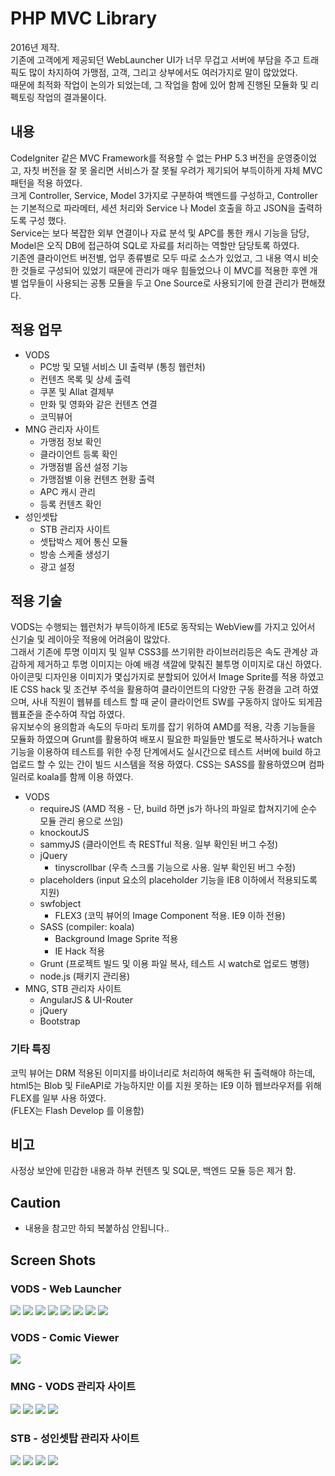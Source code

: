 # PHP MVC Library
2016년 제작.  
기존에 고객에게 제공되던 WebLauncher UI가 너무 무겁고 서버에 부담을 주고 트래픽도 많이 차지하여 가맹점, 고객, 그리고 상부에서도 여러가지로 말이 많았었다.  
때문에 최적화 작업이 논의가 되었는데, 그 작업을 함에 있어 함께 진행된 모듈화 및 리펙토링 작업의 결과물이다.

## 내용
CodeIgniter 같은 MVC Framework를 적용할 수 없는 PHP 5.3 버전을 운영중이었고, 자칫 버전을 잘 못 올리면 서비스가 잘 못될 우려가 제기되어 부득이하게 자체 MVC 패턴을 적용 하였다.  
크게 Controller, Service, Model 3가지로 구분하여 백엔드를 구성하고, Controller는 기본적으로 파라메터, 세션 처리와 Service 나 Model 호출을 하고 JSON을 출력하도록 구성 했다.  
Service는 보다 복잡한 외부 연결이나 자료 분석 및 APC를 통한 캐시 기능을 담당,  
Model은 오직 DB에 접근하여 SQL로 자료를 처리하는 역할만 담당토록 하였다.  
기존엔 클라이언트 버전별, 업무 종류별로 모두 따로 소스가 있었고, 그 내용 역시 비슷한 것들로 구성되어 있었기 때문에 관리가 매우 힘들었으나 이 MVC를 적용한 후엔 개별 업무들이 사용되는 공통 모듈을 두고 One Source로 사용되기에 한결 관리가 편해졌다.

## 적용 업무
* VODS
	- PC방 및 모텔 서비스 UI 출력부 (통칭 웹런처)
	- 컨텐츠 목록 및 상세 출력
	- 쿠폰 및 Allat 결제부
	- 만화 및 영화와 같은 컨텐츠 연결
	- 코믹뷰어
* MNG 관리자 사이트
	- 가맹점 정보 확인
	- 클라이언트 등록 확인
	- 가맹점별 옵션 설정 기능
	- 가맹점별 이용 컨텐츠 현황 출력
	- APC 캐시 관리
	- 등록 컨텐츠 확인
* 성인셋탑
	- STB 관리자 사이트
	- 셋탑박스 제어 통신 모듈
	- 방송 스케줄 생성기
	- 광고 설정
	
## 적용 기술
VODS는 수행되는 웹런처가 부득이하게 IE5로 동작되는 WebView를 가지고 있어서 신기술 및 레이아웃 적용에 어려움이 많았다.  
그래서 기존에 투명 이미지 및 일부 CSS3를 쓰기위한 라이브러리등은 속도 관계상 과감하게 제거하고 투명 이미지는 아예 배경 색깔에 맞춰진 불투명 이미지로 대신 하였다.  
아이콘및 디자인용 이미지가 몇십가지로 분할되어 있어서 Image Sprite를 적용 하였고 IE CSS hack 및 조건부 주석을 활용하여 클라이언트의 다양한 구동 환경을 고려 하였으며, 사내 직원이 웹뷰를 테스트 할 때 굳이 클라이언트 SW를 구동하지 않아도 되게끔 웹표준을 준수하여 작업 하였다.  
유지보수의 용의함과 속도의 두마리 토끼를 잡기 위하여 AMD를 적용, 각종 기능들을 모듈화 하였으며 Grunt를 활용하여 배포시 필요한 파일들만 별도로 복사하거나 watch 기능을 이용하여 테스트를 위한 수정 단계에서도 실시간으로 테스트 서버에 build 하고 업로드 할 수 있는 간이 빌드 시스템을 적용 하였다.
CSS는 SASS를 활용하였으며 컴파일러로 koala를 함께 이용 하였다.

* VODS
	- requireJS (AMD 적용 - 단, build 하면 js가 하나의 파일로 합쳐지기에 순수 모듈 관리 용으로 쓰임)
	- knockoutJS
	- sammyJS (클라이언트 측 RESTful 적용. 일부 확인된 버그 수정)
	- jQuery
		- tinyscrollbar (우측 스크롤 기능으로 사용. 일부 확인된 버그 수정)
	- placeholders (input 요소의 placeholder 기능을 IE8 이하에서 적용되도록 지원)
	- swfobject 
		- FLEX3 (코믹 뷰어의 Image Component 적용. IE9 이하 전용)
	- SASS (compiler: koala)
		- Background Image Sprite 적용
		- IE Hack 적용
	- Grunt (프로젝트 빌드 및 이용 파일 복사, 테스트 시 watch로 업로드 병행)
	- node.js (패키지 관리용)
* MNG, STB 관리자 사이트
	- AngularJS & UI-Router
	- jQuery
	- Bootstrap
	
### 기타 특징
코믹 뷰어는 DRM 적용된 이미지를 바이너리로 처리하여 해독한 뒤 출력해야 하는데, html5는 Blob 및 FileAPI로 가능하지만 이를 지원 못하는 IE9 이하 웹브라우저를 위해 FLEX를 일부 사용 하였다.  
(FLEX는 Flash Develop 를 이용함)

## 비고
사정상 보안에 민감한 내용과 하부 컨텐츠 및 SQL문, 백엔드 모듈 등은 제거 함.

## Caution
- 내용을 참고만 하되 복붙하심 안됩니다..

## Screen Shots
### VODS - Web Launcher
![](https://github.com/thesoncriel/php.mvc/blob/master/screenshots/001.png)
![](https://github.com/thesoncriel/php.mvc/blob/master/screenshots/002.png)
![](https://github.com/thesoncriel/php.mvc/blob/master/screenshots/003.png)
![](https://github.com/thesoncriel/php.mvc/blob/master/screenshots/004.png)
![](https://github.com/thesoncriel/php.mvc/blob/master/screenshots/005.png)
![](https://github.com/thesoncriel/php.mvc/blob/master/screenshots/006.png)
![](https://github.com/thesoncriel/php.mvc/blob/master/screenshots/007.png)
![](https://github.com/thesoncriel/php.mvc/blob/master/screenshots/008.png)

### VODS - Comic Viewer
![](https://github.com/thesoncriel/php.mvc/blob/master/screenshots/comicviewer.png)

### MNG - VODS 관리자 사이트
![](https://github.com/thesoncriel/php.mvc/blob/master/screenshots/011.png)
![](https://github.com/thesoncriel/php.mvc/blob/master/screenshots/012.png)
![](https://github.com/thesoncriel/php.mvc/blob/master/screenshots/013.png)
![](https://github.com/thesoncriel/php.mvc/blob/master/screenshots/014.png)

### STB - 성인셋탑 관리자 사이트
![](https://github.com/thesoncriel/php.mvc/blob/master/screenshots/021.png)
![](https://github.com/thesoncriel/php.mvc/blob/master/screenshots/022.png)
![](https://github.com/thesoncriel/php.mvc/blob/master/screenshots/023.png)
![](https://github.com/thesoncriel/php.mvc/blob/master/screenshots/024.png)

